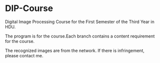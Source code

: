 # DIP-Course
Digital Image Processing Course for the First Semester of the Third Year in HDU.

The program is for the course.Each branch contains a content requirement for the course.


The recognized images are from the network. If there is infringement, please contact me.
